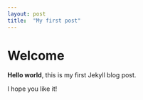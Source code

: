 ```yaml
---
layout: post
title:  "My first post"
---
```


# Welcome

**Hello world**, this is my first Jekyll blog post.

I hope you like it!
